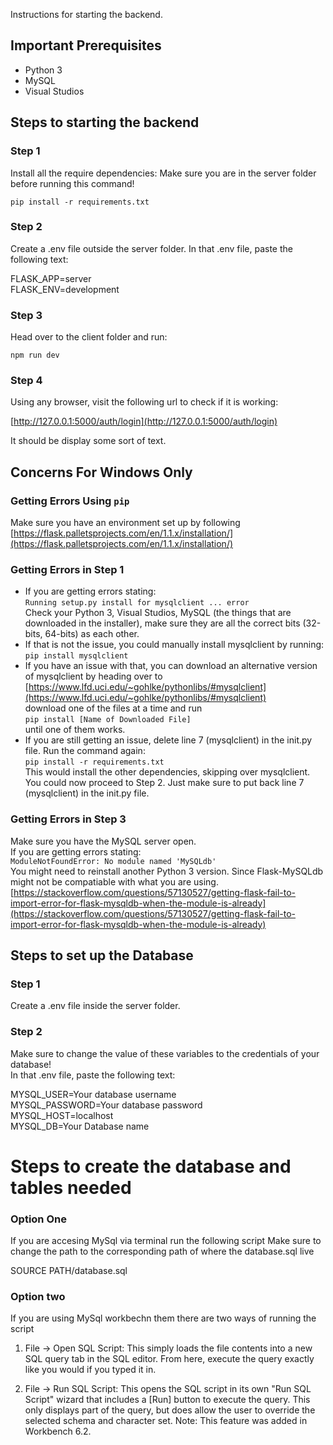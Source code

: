 Instructions for starting the backend.

## Important Prerequisites
- Python 3
- MySQL
- Visual Studios

## Steps to starting the backend

### Step 1
Install all the require dependencies:
Make sure you are in the server folder before running this command!

`pip install -r requirements.txt`

### Step 2

Create a .env file outside the server folder.
In that .env file, paste the following text:

FLASK_APP=server<br/>
FLASK_ENV=development

### Step 3

Head over to the client folder and run:

`npm run dev`

### Step 4

Using any browser, visit the following url to check if it is working:

[http://127.0.0.1:5000/auth/login](http://127.0.0.1:5000/auth/login)

It should be display some sort of text.

## Concerns For Windows Only

### Getting Errors Using `pip`

Make sure you have an environment set up by following<br/>
[https://flask.palletsprojects.com/en/1.1.x/installation/](https://flask.palletsprojects.com/en/1.1.x/installation/)

### Getting Errors in Step 1

- If you are getting errors stating:<br/>
`Running setup.py install for mysqlclient ... error`<br/>
Check your Python 3, Visual Studios, MySQL (the things that are downloaded in the installer), make sure they are all the correct bits (32-bits, 64-bits) as each other.
- If that is not the issue, you could manually install mysqlclient by running:<br/>
`pip install mysqlclient`<br/>
- If you have an issue with that, you can download an alternative version of mysqlclient by heading over to <br/>
[https://www.lfd.uci.edu/~gohlke/pythonlibs/#mysqlclient](https://www.lfd.uci.edu/~gohlke/pythonlibs/#mysqlclient)<br/>
download one of the files at a time and run<br/>
`pip install [Name of Downloaded File]`<br/>
until one of them works.
- If you are still getting an issue, delete line 7 (mysqlclient) in the init.py file.
Run the command again:<br/>
`pip install -r requirements.txt`<br/>
This would install the other dependencies, skipping over mysqlclient.
You could now proceed to Step 2. Just make sure to put back line 7 (mysqlclient) in the init.py file.

### Getting Errors in Step 3

Make sure you have the MySQL server open.<br/>
If you are getting errors stating:<br/>
`ModuleNotFoundError: No module named 'MySQLdb'`<br/>
You might need to reinstall another Python 3 version.
Since Flask-MySQLdb might not be compatiable with what you are using.
[https://stackoverflow.com/questions/57130527/getting-flask-fail-to-import-error-for-flask-mysqldb-when-the-module-is-already](https://stackoverflow.com/questions/57130527/getting-flask-fail-to-import-error-for-flask-mysqldb-when-the-module-is-already)


## Steps to set up the Database 
### Step 1

Create a .env file inside the server folder.

### Step 2
Make sure to change the value of these variables to the credentials of your database!<br/>
In that .env file, paste the following text:<br/>


MYSQL_USER=Your database username<br/>
MYSQL_PASSWORD=Your database password<br/>
MYSQL_HOST=localhost<br/>
MYSQL_DB=Your Database name<br/>

# Steps to create the database and tables needed

### Option One
If you are accesing MySql via terminal run the following script
Make sure to change the path to the corresponding path of where the database.sql live

SOURCE PATH/database.sql

### Option two
If you are using MySql workbechn them there are two ways of running the script

1. File -> Open SQL Script: This simply loads the file contents into a new SQL query tab in the SQL editor. From here, execute the query exactly like you would if you typed it in.

2. File -> Run SQL Script: This opens the SQL script in its own "Run SQL Script" wizard that includes a [Run] button to execute the query. This only displays part of the query, but does allow the user to override the selected schema and character set. Note: This feature was added in Workbench 6.2.